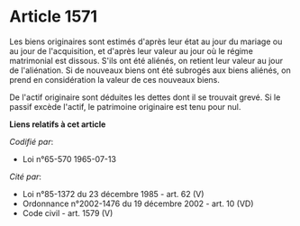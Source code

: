 # Article 1571

Les biens originaires sont estimés d'après leur état au jour du mariage ou au jour de l'acquisition, et d'après leur valeur
au jour où le régime matrimonial est dissous. S'ils ont été aliénés, on retient leur valeur au jour de l'aliénation. Si de
nouveaux biens ont été subrogés aux biens aliénés, on prend en considération la valeur de ces nouveaux biens.

De l'actif originaire sont déduites les dettes dont il se trouvait grevé. Si le passif excède l'actif, le patrimoine
originaire est tenu pour nul.

**Liens relatifs à cet article**

_Codifié par_:

  - Loi n°65-570 1965-07-13

_Cité par_:

  - Loi n°85-1372 du 23 décembre 1985 - art. 62 (V)
  - Ordonnance n°2002-1476 du 19 décembre 2002 - art. 10 (VD)
  - Code civil - art. 1579 (V)
